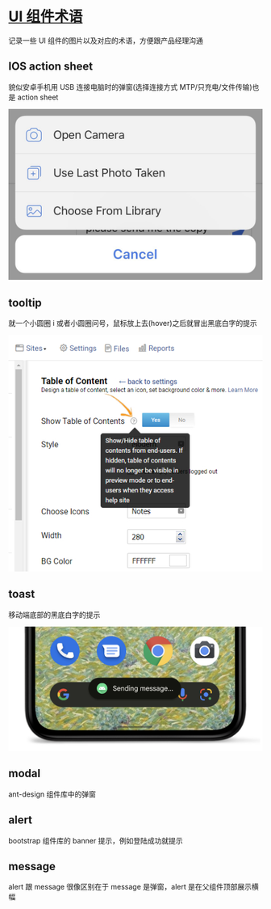 # [UI 组件术语](/2022/03/ui_widgets.md)

记录一些 UI 组件的图片以及对应的术语，方便跟产品经理沟通

## IOS action sheet

貌似安卓手机用 USB 连接电脑时的弹窗(选择连接方式 MTP/只充电/文件传输)也是 action sheet

![](ui_widgets/ios_action_sheet.jpeg)

## tooltip

就一个小圆圈 i 或者小圆圈问号，鼠标放上去(hover)之后就冒出黑底白字的提示

![](ui_widgets/tooltip.jpg)

## toast

移动端底部的黑底白字的提示

![](ui_widgets/toast.png)

## modal

ant-design 组件库中的弹窗

## alert

bootstrap 组件库的 banner 提示，例如登陆成功就提示

## message

alert 跟 message 很像区别在于 message 是弹窗，alert 是在父组件顶部展示横幅
